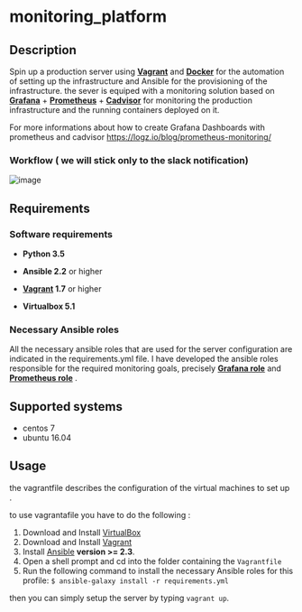 # monitoring_platform
## Description

Spin up a production server using **[Vagrant](https://www.vagrantup.com/)** and **[Docker](https://www.docker.com/what-docker/)** for the automation of setting up the infrastructure and Ansible for the provisioning of the infrastructure.
the sever is equiped with a monitoring solution based on **[Grafana](https://grafana.com/)** + **[Prometheus](https://prometheus.io/)** +  **[Cadvisor](https://github.com/google/cadvisor)** for monitoring the production infrastructure and the running containers deployed on it.

For more informations about how to create Grafana Dashboards with prometheus and cadvisor https://logz.io/blog/prometheus-monitoring/

### Workflow ( we will stick only to the slack notification)

![image](https://linoxide.com/wp-content/uploads/2016/12/PromArch.png)


## Requirements
### Software requirements

- **Python 3.5**

- **Ansible 2.2** or higher

- **[Vagrant](https://www.vagrantup.com/) 1.7** or higher 

- **Virtualbox 5.1**
### Necessary Ansible roles

All the necessary ansible roles that are used for the server configuration are indicated in the requirements.yml file.
I have developed the ansible roles responsible for the required monitoring goals, precisely **[Grafana role](https://github.com/sbouii/Grafana-ansible)** and  **[Prometheus role](https://github.com/sbouii/Prometheus-ansible)** .

## Supported systems

- centos 7
- ubuntu 16.04

## Usage 

the vagrantfile describes the configuration of the virtual machines to set up .

to use vagrantafile you have to do the following :

1. Download and Install [VirtualBox](https://www.virtualbox.org/wiki/Downloads)
2. Download and Install [Vagrant](https://www.vagrantup.com/downloads.html)
3. Install [Ansible](http://docs.ansible.com/intro_installation.html) **version >= 2.3**.
4. Open a shell prompt and cd into the folder containing the `Vagrantfile`
5. Run the following command to install the necessary Ansible roles for this profile: `$ ansible-galaxy install -r requirements.yml`

then you can simply setup the server by typing `vagrant up`.
